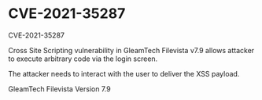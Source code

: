 # CVE-2021-35287
CVE-2021-35287

Cross Site Scripting vulnerability in GleamTech Filevista v7.9 allows attacker to execute arbitrary code via the login screen.

The attacker needs to interact with the user to deliver the XSS payload.

GleamTech
Filevista Version 7.9
